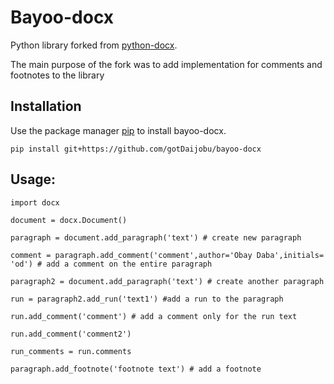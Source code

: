 Bayoo-docx
==========

Python library forked from [python-docx](https://github.com/python-openxml/python-docx).

The main purpose of the fork was to add implementation for comments and footnotes to the library

Installation
------------

Use the package manager [pip](https://pypi.org/project/bayoo-docx/) to install bayoo-docx.


`pip install git+https://github.com/gotDaijobu/bayoo-docx`

Usage:
-----


    
    import docx
    
    document = docx.Document()

    paragraph = document.add_paragraph('text') # create new paragraph

    comment = paragraph.add_comment('comment',author='Obay Daba',initials= 'od') # add a comment on the entire paragraph

    paragraph2 = document.add_paragraph('text') # create another paragraph

    run = paragraph2.add_run('text1') #add a run to the paragraph

    run.add_comment('comment') # add a comment only for the run text 

    run.add_comment('comment2')

    run_comments = run.comments

    paragraph.add_footnote('footnote text') # add a footnote


